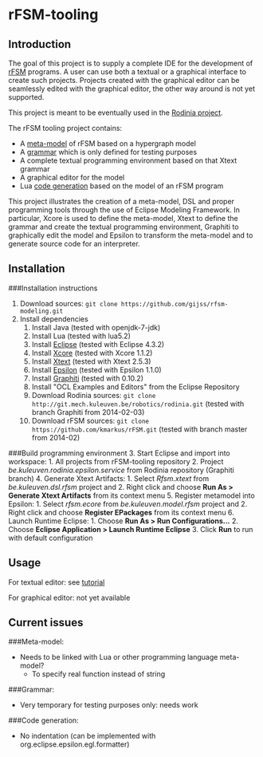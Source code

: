 rFSM-tooling
===

Introduction
---
The goal of this project is to supply a complete IDE for the development of [rFSM](http://people.mech.kuleuven.be/~mklotzbucher/rfsm/README.html) programs. A user can use both a textual or a graphical interface to create such projects. Projects created with the graphical editor can be seamlessly edited with the graphical editor, the other way around is not yet supported.

This project is meant to be eventually used in the [Rodinia project](http://www.roboticsmodelling.eu/tooling/rodinia). 

The rFSM tooling project contains:
* A [meta-model](https://github.com/gijss/rFSM-tooling/blob/master/be.kuleuven.model.rfsm/model/rfsm.xcore) of rFSM based on a hypergraph model
* A [grammar](https://github.com/gijss/rFSM-tooling/blob/master/be.kuleuven.dsl.rfsm/be.kuleuven.dsl.rfsm/src/be/kuleuven/dsl/Rfsm.xtext) which is only defined for testing purposes
* A complete textual programming environment based on that Xtext grammar
* A graphical editor for the model
* Lua [code generation](https://github.com/gijss/rFSM-tooling/tree/master/be.kuleuven.transform.rfsm/epsilon) based on the model of an rFSM program

This project illustrates the creation of a meta-model, DSL and proper programming tools through the use of Eclipse Modeling Framework. In particular, Xcore is used to define the meta-model, Xtext to define the grammar and create the textual programming environment, Graphiti to graphically edit the model and Epsilon to transform the meta-model and to generate source code for an interpreter.

Installation
---
###Installation instructions
1. Download sources: `git clone https://github.com/gijss/rfsm-modeling.git`
2. Install dependencies
    1. Install Java (tested with openjdk-7-jdk)
    2. Install Lua (tested with lua5.2)
    3. Install [Eclipse](https://www.eclipse.org/downloads/) (tested with Eclipse 4.3.2)
    4. Install [Xcore](https://wiki.eclipse.org/Xcore) (tested with Xcore 1.1.2)
    5. Install [Xtext](https://www.eclipse.org/Xtext/) (tested with Xtext 2.5.3)
    6. Install [Epsilon](https://www.eclipse.org/epsilon/) (tested with Epsilon 1.1.0)
    7. Install [Graphiti](http://www.eclipse.org/graphiti/) (tested with 0.10.2)
    7. Install "OCL Examples and Editors" from the Eclipse Repository
    7. Download Rodinia sources: `git clone http://git.mech.kuleuven.be/robotics/rodinia.git` (tested with branch Graphiti from 2014-02-03)
    8. Download rFSM sources: `git clone https://github.com/kmarkus/rFSM.git` (tested with branch master from 2014-02)

###Build programming environment
3. Start Eclipse and import into workspace:
    1. All projects from rFSM-tooling repository
    2. Project _be.kuleuven.rodinia.epsilon.service_ from Rodinia repository (Graphiti branch)
4. Generate Xtext Artifacts:
    1. Select _Rfsm.xtext_ from _be.kuleuven.dsl.rfsm_ project and
    2. Right click and choose __Run As > Generate Xtext Artifacts__ from its context menu
5. Register metamodel into Epsilon:
    1. Select _rfsm.ecore_ from _be.kuleuven.model.rfsm_ project and
    2. Right click and choose __Register EPackages__ from its context menu
6. Launch Runtime Eclipse:
    1. Choose __Run As > Run Configurations...__
    2. Choose __Eclipse Application > Launch Runtime Eclipse__
    3. Click __Run__ to run with default configuration

Usage
---
For textual editor: see [tutorial](https://github.com/gijss/rFSM-tooling/blob/master/tutorial.md)

For graphical editor: not yet available

Current issues
---
###Meta-model:
* Needs to be linked with Lua or other programming language meta-model?
    * To specify real function instead of string

###Grammar:
* Very temporary for testing purposes only: needs work

###Code generation:
* No indentation (can be implemented with org.eclipse.epsilon.egl.formatter)
